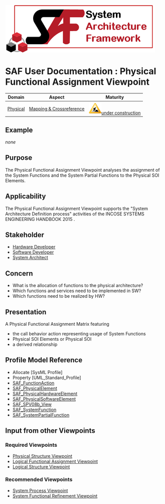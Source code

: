 ![System Architecture Framework](../diagrams/Logo_SAF.png)
# SAF User Documentation : Physical Functional Assignment Viewpoint
|**Domain**|**Aspect**|**Maturity**|
| --- | --- | --- |
|[Physical](../domains.md#Domain-Physical)|[Mapping & Crossreference](../aspects.md#Aspect-Mapping-&-Crossreference)|![Under Construction](../diagrams/Under_construction_icon-yellow.svg )[under construction](../using-saf/maturity.md#under-construction)|
## Example
*none*
## Purpose
The Physical Functional Assignment Viewpoint analyses the assignment of the System Functions and the System Partial Functions to the Physical SOI Elements.
## Applicability
The Physical Functional Assignment Viewpoint supports the "System Architecture Definition process" activities of the INCOSE SYSTEMS ENGINEERING HANDBOOK 2015  .
## Stakeholder
* [Hardware Developer](../stakeholders.md#Hardware-Developer)
* [Software Developer](../stakeholders.md#Software-Developer)
* [System Architect](../stakeholders.md#System-Architect)
## Concern
* What is the allocation of functions to the physical architecture?
* Which functions and services need to be implemented in SW?
* Which functions need to be realized by HW?
## Presentation
A  Physical Functional Assignment Matrix featuring
* the call behavior action representing usage of System Functions
*  Physical SOI Elements 
or Physical SOI
* a derived relationship

## Profile Model Reference
* Allocate [SysML Profile]
* Property [UML_Standard_Profile]
* [SAF_FunctionAction](../stereotypes.md#SAF_FunctionAction)
* [SAF_PhysicalElement](../stereotypes.md#SAF_PhysicalElement)
* [SAF_PhysicalHardwareElement](../stereotypes.md#SAF_PhysicalHardwareElement)
* [SAF_PhysicalSoftwareElement](../stereotypes.md#SAF_PhysicalSoftwareElement)
* [SAF_SPV08b_View](../stereotypes.md#SAF_SPV08b_View)
* [SAF_SystemFunction](../stereotypes.md#SAF_SystemFunction)
* [SAF_SystemPartialFunction](../stereotypes.md#SAF_SystemPartialFunction)
## Input from other Viewpoints
### Required Viewpoints
* [Physical Structure Viewpoint](Physical-Structure-Viewpoint.md)
* [Logical Functional Assignment Viewpoint](Logical-Functional-Assignment-Viewpoint.md)
* [Logical Structure Viewpoint](Logical-Structure-Viewpoint.md)
### Recommended Viewpoints
* [System Process Viewpoint](System-Process-Viewpoint.md)
* [System Functional Refinement Viewpoint](System-Functional-Refinement-Viewpoint.md)
